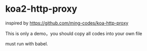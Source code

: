 # koa2-http-proxy

inspired by
https://github.com/ming-codes/koa-http-proxy

This is only a demo，you should copy all codes into your own file

must run with babel.
